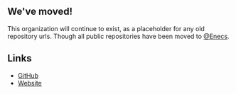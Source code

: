 ## We've moved!

This organization will continue to exist, as a placeholder for any old repository urls. Though all public repositories have been moved to [@Enecs](https://github.com/Enecs).

## Links

- [GitHub](https://github.com/Enecs)
- [Website](https://enecs.software)
